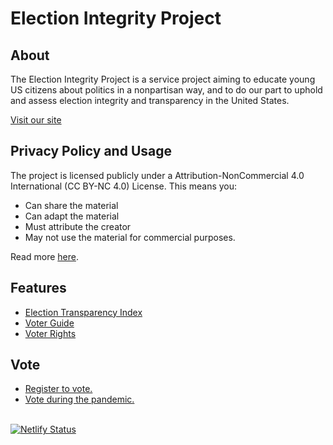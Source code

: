 # Election Integrity Project

## About
The Election Integrity Project is a service project aiming to educate young US citizens about politics in a nonpartisan way, and to do our part to uphold and assess election integrity and transparency in the United States.

[Visit our site](https://www.electionintegrity.us/)

## Privacy Policy and Usage
The project is licensed publicly under a Attribution-NonCommercial 4.0
International (CC BY-NC 4.0) License. This means you:
* Can share the material
* Can adapt the material
* Must attribute the creator
* May not use the material for commercial purposes.

Read more [here](https://creativecommons.org/licenses/by-nc/4.0/).

## Features
* [Election Transparency Index](https://www.electionintegrity.us/transparency)
* [Voter Guide](https://www.electionintegrity.us/handbook/voterguide)
* [Voter Rights](https://www.electionintegrity.us/handbook/rights)


## Vote
* [Register to vote.](https://www.electionintegrity.us/handbook/register)
* [Vote during the pandemic.](https://www.electionintegrity.us/handbook/covid)

<br>[![Netlify Status](https://api.netlify.com/api/v1/badges/f3dbd73c-9261-4e5c-b224-8671076f5db1/deploy-status)](https://app.netlify.com/sites/integrityproject/deploys)

